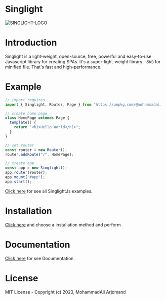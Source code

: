 # Singlight
![SINGLIGHT-LOGO](https://s28.picofile.com/file/8466080650/singlight.png)

# Introduction
Singlight is a light-weight, open-source, free, powerful and easy-to-use Javascript library for creating SPAs. It's a super-light-weight library. `~5KB` for minified file. That's fast and high-performance.
# Example
```js
// import requires
import { Singlight, Router, Page } from "https://unpkg.com/@mohammadali-arjomand/singlightjs@4.5.2/scripts/singlight.min.js";

// create home page
class HomePage extends Page {
  template() {
    return "<h1>Hello World</h1>";
  }
}

// set router
const router = new Router();
router.addRoute("/", HomePage);

// create app
const app = new Singlight();
app.router(router);
app.mount("#app");
app.start();
```
[Click here](https://github.com/mohammadali-arjomand/singlightjs-examples) for see all SinglightJs examples.

# Installation
[Click here](https://github.com/mohammadali-arjomand/singlightjs/wiki/Installation) and choose a installation method and perform

# Documentation
[Click here](https://github.com/mohammadali-arjomand/singlightjs/wiki) for see Documentation.

# License
MIT License - Copyright (c) 2023, MohammadAli Arjomand
